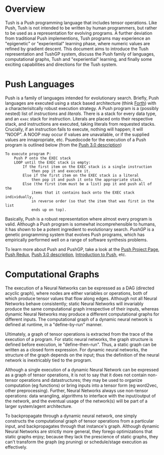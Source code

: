 # Overview
Tush is a Push programming language that includes tensor operations. 
Like Push, Tush is not intended to be written by human programmers, but rather to be used as a representation for evolving programs.
A further deviation from traditional Push implementions, Tush programs may experience an "epigenetic" or "experiential" learning phase, 
where numeric values are refined by gradient descent. This document aims to introduce the Tush representation and TushGP system, 
discuss the Push family of languages, computational graphs, Tush and "experiential" learning, and finally some exciting capabilities and directions for the Tush system.

# Push Languages
Push is a family of languages intended for evolutionary search. 
Briefly, Push languages are executed using a stack based architecture (think [Forth](https://en.wikipedia.org/wiki/Forth_(programming_language))) 
with a characterisitcally robust execution strategy. 
A Push program is a (possibly nested) list of *instructions* and *literals*. 
There is a stack for every data type, and an ```exec``` stack for instruction. 
Literals are placed onto their respective stack, and instructions are executed, taking literals from requested stacks. 
Crucially, if an instruction fails to execute, nothing will happen; it will "NOOP". 
A NOOP may occur if values are unavailable, or if the supplied values are innapropriate, etc. 
Psuedocode for the execution of a Push program is outlined below (from the [Push 3.0 description](http://faculty.hampshire.edu/lspector/push3-description.html))
```
To execute program P:
    Push P onto the EXEC stack
    LOOP until the EXEC stack is empty:
        If the first item on the EXEC stack is a single instruction 
            then pop it and execute it.
        Else if the first item on the EXEC stack is a literal 
            then pop it and push it onto the appropriate stack.
        Else (the first item must be a list) pop it and push all of the
            items that it contains back onto the EXEC stack individually,
            in reverse order (so that the item that was first in the list
            ends up on top).
```

Basically, Push is a robust representation where almost every program is valid. 
Although a Push program is somewhat incomprehensible to humans, 
it has shown to be a potent ingredient to evolutionary search. 
_PushGP_ is a genetic programming system that evolves Push programs, which has 
empirically performed well on a range of software synthesis problems. 

To learn more about Push and PushGP, take a look at the
[Push Project Page](http://faculty.hampshire.edu/lspector/push.html),
[Push Redux](https://erp12.github.io/push-redux/pages/intro_to_push/index.html),
[Push 3.0 description](http://faculty.hampshire.edu/lspector/push3-description.html), 
[Introduction to Push](https://push-language.hampshire.edu/t/introduction-to-push/794), 
etc.

# Computational Graphs
The execution of a Neural Networks can be expressed as a DAG (directed acyclic graph), where nodes are either variables or operations, both of which produce tensor values that flow along edges.
Although not all Neural Networks behave consistently; 
static Neural Networks will invariably produce the same computational graph irrespective of their inputs, 
whereas dynamic Neural Networks may produce a different computational graphs for different inputs. 
The computational graph of a dynamic neural network is defined at runtime, in a "define-by-run" manner.

Ultimately, a graph of tensor operations is extracted from the trace of the execution of a program. 
For static neural networks, the graph structure is defined before execution, ie "define-then-run". 
Thus, a static graph can be written as a closed form expression. 
For dynamic neural networks, the structure of the graph depends on the input; thus the definition of the neural network is inextricably tied to the program.

Although a single execution of a dynamic Neural Network can be expressed as a graph of tensor operations, it is not to say that it does not contain non-tensor operations and datastructures;
they may be used to organize computation (eg functions) or bring inputs into a tensor form (eg word2vec, other preprocessing). 
Further, Neural Networks always use non-tensor operations: data wrangling, algorithms to interface with the input/output of the network, and the eventual usage of the network(s) will be part of a larger system/agent architecture.

To backpropagate through a dynamic neural network, one simply constructs the computational graph of tensor operations from a particular input, and backpropagates through that instance's graph. 
Although dynamic Neural Networks are strictly more general, they forego optimizations that static graphs enjoy; because they lack the prescience of static graphs, they can't transform the graph (eg pruning) or schedule/stage execution as effectively.

